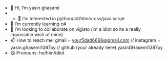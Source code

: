 - 👋 Hi, I’m yasin ghasemi
- - 👀 I’m interested in python/c#/htmls-css/java script
- 🌱 I’m currently learning c#
- 💞️ I’m looking to collaborate on vigiato (im a idiot so its a really impossible wish of mine)
- 📫 How to reach me: gmail = your5dad6666@gmail.com // instagram = yasin.ghasemi1387py // github (your already here) yasinGHasemi1387py
- 😄 Pronouns: he/him/idiot
